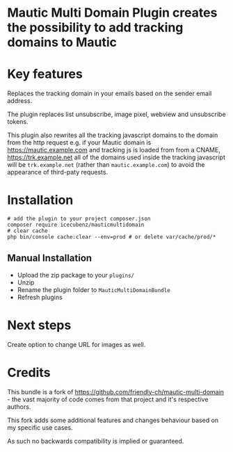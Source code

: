 # Mautic Multi Domain Plugin creates the possibility to add tracking domains to Mautic

# Key features

Replaces the tracking domain in your emails based on the sender email address.

The plugin replaces list unsubscribe, image pixel, webview and unsubscribe tokens.

This plugin also rewrites all the tracking javascript domains to the domain from the http request e.g. if your Mautic domain is https://mautic.example.com and tracking js is loaded from from a CNAME, https://trk.example.net all of the domains used inside the tracking javascript will be `trk.example.net` (rather than `mautic.example.com`) to avoid the appearance of third-paty requests.

# Installation

```shell
# add the plugin to your project composer.json
composer require icecubenz/mauticmultidomain
# clear cache
php bin/console cache:clear --env=prod # or delete var/cache/prod/*
```

## Manual Installation

* Upload the zip package to your `plugins/`
* Unzip
* Rename the plugin folder to `MauticMultiDomainBundle`
* Refresh plugins


# Next steps

Create option to change URL for images as well.

# Credits

This bundle is a fork of https://github.com/friendly-ch/mautic-multi-domain - the vast majority of code comes from that project and it's respective authors.

This fork adds some additional features and changes behaviour based on my specific use cases.

As such no backwards compatibility is implied or guaranteed.

